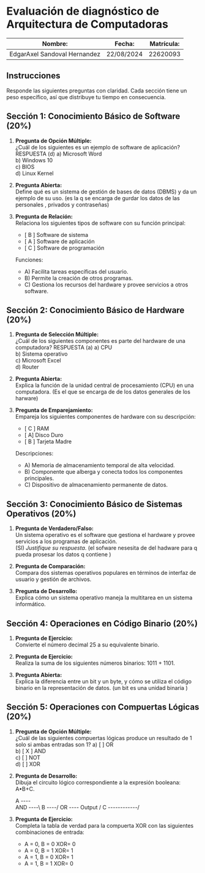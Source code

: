 # Evaluación de diagnóstico de Arquitectura de Computadoras

| Nombre:                             | Fecha:             | Matrícula: |
|-------------------------------------|--------------------|------------|
| EdgarAxel Sandoval Hernandez        |  22/08/2024        |  22620093  |

## Instrucciones

Responde las siguientes preguntas con claridad. Cada sección tiene un peso específico, así que distribuye tu tiempo en consecuencia.

## Sección 1: Conocimiento Básico de Software (20%)

1. **Pregunta de Opción Múltiple:**  
   ¿Cuál de los siguientes es un ejemplo de software de aplicación?  RESPUESTA (d)
   a) Microsoft Word  
   b) Windows 10  
   c) BIOS  
   d) Linux Kernel

2. **Pregunta Abierta:**  
   Define qué es un sistema de gestión de bases de datos (DBMS) y da un ejemplo de su uso.
   (es la q se encarga de gurdar los datos de las personales , privados y contraseñas)

4. **Pregunta de Relación:**  
   Relaciona los siguientes tipos de software con su función principal:
   - [ B ] Software de sistema
   - [ A ] Software de aplicación
   - [ C ] Software de programación

   Funciones:
   - A) Facilita tareas específicas del usuario.
   - B) Permite la creación de otros programas.
   - C) Gestiona los recursos del hardware y provee servicios a otros software.

## Sección 2: Conocimiento Básico de Hardware (20%)

1. **Pregunta de Selección Múltiple:**  
   ¿Cuál de los siguientes componentes es parte del hardware de una computadora?  RESPUESTA (a)
   a) CPU  
   b) Sistema operativo  
   c) Microsoft Excel  
   d) Router

2. **Pregunta Abierta:**  
   Explica la función de la unidad central de procesamiento (CPU) en una computadora.
(Es el que se encarga de de los datos generales de los harware) 
3. **Pregunta de Emparejamiento:**  
   Empareja los siguientes componentes de hardware con su descripción:
   - [ C ] RAM
   - [ A] Disco Duro
   - [ B ] Tarjeta Madre

   Descripciones:
   - A) Memoria de almacenamiento temporal de alta velocidad.
   - B) Componente que alberga y conecta todos los componentes principales.
   - C) Dispositivo de almacenamiento permanente de datos.

## Sección 3: Conocimiento Básico de Sistemas Operativos (20%)

1. **Pregunta de Verdadero/Falso:**  
   Un sistema operativo es el software que gestiona el hardware y provee servicios a los programas de aplicación.  
   (SI)
   *Justifique su respuesta*.
    (el sofware nesesita de del hadware para q pueda prosesar los datos q contiene )
2. **Pregunta de Comparación:**  
   Compara dos sistemas operativos populares en términos de interfaz de usuario y gestión de archivos.

3. **Pregunta de Desarrollo:**  
   Explica cómo un sistema operativo maneja la multitarea en un sistema informático.

## Sección 4: Operaciones en Código Binario (20%)

1. **Pregunta de Ejercicio:**  
   Convierte el número decimal 25 a su equivalente binario.

2. **Pregunta de Ejercicio:**  
   Realiza la suma de los siguientes números binarios: 1011 + 1101.

3. **Pregunta Abierta:**  
   Explica la diferencia entre un bit y un byte, y cómo se utiliza el código binario en la representación de datos.
   (un bit es una unidad binaria )

## Sección 5: Operaciones con Compuertas Lógicas (20%)

1. **Pregunta de Opción Múltiple:**  
   ¿Cuál de las siguientes compuertas lógicas produce un resultado de 1 solo si ambas entradas son 1?
   a) [ ] OR  
   b) [ X ] AND  
   c) [ ] NOT  
   d) [ ] XOR

2. **Pregunta de Desarrollo:**  
   Dibuja el circuito lógico correspondiente a la expresión booleana: A•B+C.

   A ----\
      AND ----\ 
B ----/        OR ---- Output
               /
C ------------/

4. **Pregunta de Ejercicio:**  
   Completa la tabla de verdad para la compuerta XOR con las siguientes combinaciones de entrada:
   - A = 0, B = 0  XOR= 0
   - A = 0, B = 1  XOR= 1
   - A = 1, B = 0  XOR= 1
   - A = 1, B = 1  XOR= 0
